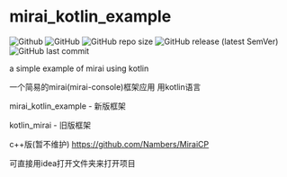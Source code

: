 # mirai_kotlin_example
![Github](https://img.shields.io/badge/Author-Nambers-blue) ![GitHub](https://img.shields.io/github/license/Nambers/mirai_kotlin_example) ![GitHub repo size](https://img.shields.io/github/repo-size/Nambers/mirai_kotlin_example) ![GitHub release (latest SemVer)](https://img.shields.io/github/v/release/Nambers/mirai_kotlin_example) ![GitHub last commit](https://img.shields.io/github/last-commit/Nambers/mirai_kotlin_example)

a simple example of mirai using kotlin

一个简易的mirai(mirai-console)框架应用 用kotlin语言

mirai_kotlin_example - 新版框架

kotlin_mirai - 旧版框架

c++版(暂不维护) https://github.com/Nambers/MiraiCP

可直接用idea打开文件夹来打开项目

